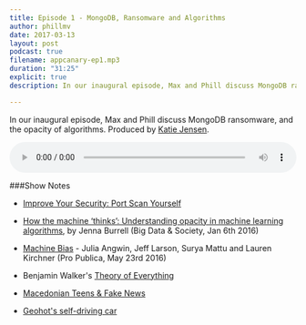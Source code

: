 ```yaml
---
title: Episode 1 - MongoDB, Ransomware and Algorithms
author: phillmv
date: 2017-03-13
layout: post
podcast: true
filename: appcanary-ep1.mp3
duration: "31:25"
explicit: true
description: In our inaugural episode, Max and Phill discuss MongoDB ransomware, and the opacity of algorithms. Produced by Katie Jensen.

---
```


In our inaugural episode, Max and Phill discuss MongoDB ransomware, and the opacity of algorithms. Produced by [Katie Jensen](https://twitter.com/katiejensen).

<audio controls preload="metadata" style="width: 100%">
	<source src="/mp3/appcanary-ep1.mp3" type="audio/mpeg">
	Your browser does not support the audio element.
</audio>

###Show Notes
* [Improve Your Security: Port Scan Yourself](https://blog.appcanary.com/2017/improve-security-port-scan-yourself.html)

* [How the machine ‘thinks’: Understanding opacity in machine learning algorithms](http://journals.sagepub.com/doi/abs/10.1177/2053951715622512), by Jenna Burrell (Big Data & Society, Jan 6th 2016)

* [Machine Bias](https://www.propublica.org/article/machine-bias-risk-assessments-in-criminal-sentencing) - Julia Angwin, Jeff Larson, Surya Mattu and Lauren Kirchner (Pro Publica, May 23rd 2016)
* Benjamin Walker's [Theory of Everything](https://toe.prx.org/)
* [Macedonian Teens & Fake News](https://www.buzzfeed.com/craigsilverman/how-macedonia-became-a-global-hub-for-pro-trump-misinfo?utm_term=.sipLg3Ewn7#.ucL3vZkmXD)
* [Geohot's self-driving car](http://www.theverge.com/2016/10/28/13453344/comma-ai-self-driving-car-comma-one-kit-canceled)

